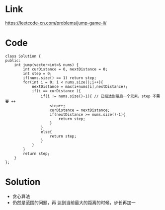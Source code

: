 # Link
  https://leetcode-cn.com/problems/jump-game-ii/
# Code
    class Solution {
    public:
        int jump(vector<int>& nums) {
            int curDistance = 0, nextDistance = 0;
            int step = 0;
            if(nums.size() == 1) return step;
            for(int i = 0; i < nums.size();i++){
                nextDistance = max(i+nums[i],nextDistance);
                if(i == curDistance ){
                    if(i != nums.size()-1){ // 已经达到最后一个元素，step 不需要 ++ 
                        step++;
                        curDistance = nextDistance;
                        if(nextDistance >= nums.size()-1){
                            return step;
                        }
                    }
                    else{
                        return step;
                    }
                }
            }
            return step;
        }
    };
# Solution
  * 贪心算法 
  * 仍然是范围的问题，再 达到当前最大的距离的时候，步长再加一
